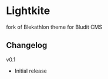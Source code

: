 # Lightkite

fork of Blekathlon theme for Bludit CMS

[//]: <> (This is a comment.)



## Changelog

v0.1  

* Initial release